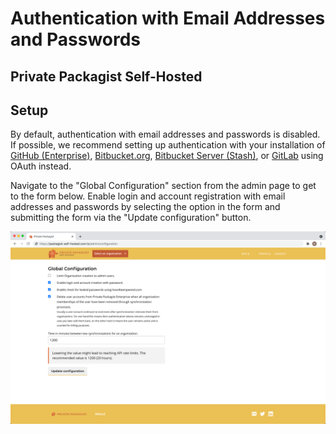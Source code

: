 # Authentication with Email Addresses and Passwords
## Private Packagist Self-Hosted

## Setup
By default, authentication with email addresses and passwords is disabled. If possible, we recommend setting up authentication with your installation of [GitHub (Enterprise)](./github-integration-setup.md), [Bitbucket.org](./bitbucket-integration-setup.md), [Bitbucket Server (Stash)](./bitbucket-server-integration-setup.md), or [GitLab](./gitlab-integration-setup.md) using OAuth instead.

Navigate to the "Global Configuration" section from the admin page to get to the form below.
Enable login and account registration with email addresses and passwords by selecting the option in the form and submitting the form via the "Update configuration" button.

![Packagist Setup](/Resources/public/img/docs/integration-setup/login-password-01-packagist-setup.png)
